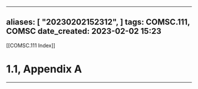 
---
aliases: [ "20230202152312",  ]
tags: COMSC.111, COMSC
date_created: 2023-02-02 15:23
---
[[COMSC.111 Index]]
# 1.1, Appendix A
---

